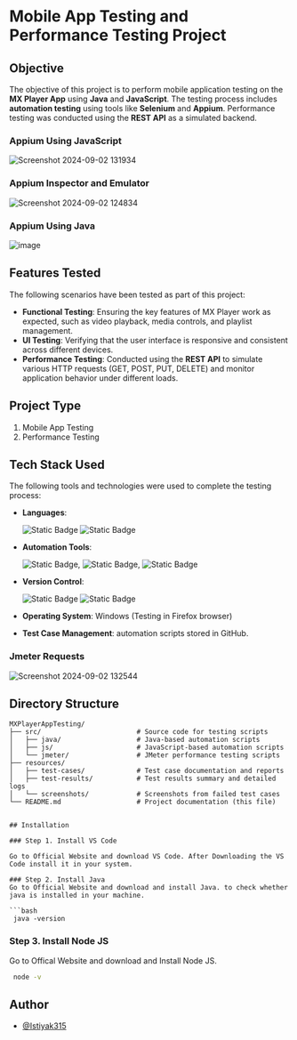 # Mobile App Testing and Performance Testing Project
## Objective

The objective of this project is to perform mobile application testing on the **MX Player App** using **Java** and **JavaScript**. The testing process includes **automation testing** using tools like **Selenium** and **Appium**. Performance testing was conducted using the **REST API** as a simulated backend.

### Appium Using JavaScript
![Screenshot 2024-09-02 131934](https://github.com/user-attachments/assets/8b4caf15-6c68-49f7-9a74-b5317a43c4f1)

### Appium Inspector and Emulator
![Screenshot 2024-09-02 124834](https://github.com/user-attachments/assets/8f05d47e-ea75-4e41-82c9-6af8bb9532bd)

### Appium Using Java
![image](https://github.com/user-attachments/assets/f4364564-530d-4a2f-8960-5943dfe76290)



## Features Tested
The following scenarios have been tested as part of this project:
- **Functional Testing**: Ensuring the key features of MX Player work as expected, such as video playback, media controls, and playlist management.
- **UI Testing**: Verifying that the user interface is responsive and consistent across different devices.
- **Performance Testing**: Conducted using the **REST API** to simulate various HTTP requests (GET, POST, PUT, DELETE) and monitor application behavior under different loads.

## Project Type

1. Mobile App Testing
2. Performance Testing

## Tech Stack Used
The following tools and technologies were used to complete the testing process:

- **Languages**:

   ![Static Badge](https://img.shields.io/badge/Java-18202C) ![Static Badge](https://img.shields.io/badge/JavaScript-18202C)

  
- **Automation Tools**:

    ![Static Badge](https://img.shields.io/badge/Selenium-18202C),  ![Static Badge](https://img.shields.io/badge/Appium-18202C),   ![Static Badge](https://img.shields.io/badge/JMETER-18202C)

  
- **Version Control**:

   ![Static Badge](https://img.shields.io/badge/Github-18202C)   ![Static Badge](https://img.shields.io/badge/GitBash-18202C)

  
- **Operating System**: Windows (Testing in Firefox browser)
- **Test Case Management**: automation scripts stored in GitHub.


### Jmeter Requests
![Screenshot 2024-09-02 132544](https://github.com/user-attachments/assets/6c304063-0ae8-405e-bedf-b3501edeb8d9)

## Directory Structure
```plaintext
MXPlayerAppTesting/
├── src/                        # Source code for testing scripts
│   ├── java/                   # Java-based automation scripts
│   ├── js/                     # JavaScript-based automation scripts
│   └── jmeter/                 # JMeter performance testing scripts
├── resources/
│   ├── test-cases/             # Test case documentation and reports
│   ├── test-results/           # Test results summary and detailed logs
│   └── screenshots/            # Screenshots from failed test cases
└── README.md                   # Project documentation (this file)


## Installation

### Step 1. Install VS Code

Go to Official Website and download VS Code. After Downloading the VS Code install it in your system.

### Step 2. Install Java
Go to Official Website and download and install Java. to check whether java is installed in your machine.

```bash
 java -version
```


### Step 3. Install Node JS

Go to Offical Website and download and Install Node JS.

```bash
 node -v
```


## Author

- [@Istiyak315](https://github.com/Istiyak315)








